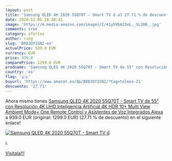 ```yaml
---
layout: post
title: 'Samsung QLED 4K 2020 55Q70T - Smart TV d al 27.71 % de descuento'
date: 2020-12-06 18:48:41
image: 'https://m.media-amazon.com/images/I/41yhVbA23eL._SL200_.jpg'
comments: true
category: ofertas
author: ring
slug: 'B083QY1SN2-es'
actualPrice: 939.0 EUR
currency: EUR
price: 939.0
comparePrice: 1299.0 EUR
prodname: 'Samsung QLED 4K 2020 55Q70T - Smart TV de 55" con Resolución 4K UHD  Inteligencia Artificial 4K  HDR 10+  Multi View  Ambient Mode+  One Remote Control y Asistentes de Voz Integrados  Alexa '
country: 'es'
flag: '🇪🇸'
buyurl: 'https://www.amazon.es/dp/B083QY1SN2/?tag=tolees-21'
descuento: '27.71'
---
```


Ahora mismo tienes [Samsung QLED 4K 2020 55Q70T - Smart TV de 55" con Resolución 4K UHD  Inteligencia Artificial 4K  HDR 10+  Multi View  Ambient Mode+  One Remote Control y Asistentes de Voz Integrados  Alexa ](https://www.amazon.es/dp/B083QY1SN2/?tag=tolees-21) a 939.0 EUR (original: 1299.0 EUR) (27.71 %  de descuento) en el siguiente enlace!

[![Samsung QLED 4K 2020 55Q70T - Smart TV d](https://m.media-amazon.com/images/I/41yhVbA23eL._SL200_.jpg)](https://www.amazon.es/dp/B083QY1SN2/?tag=tolees-21)

ℹ️:


[Visítala!!!](https://www.amazon.es/dp/B083QY1SN2/?tag=tolees-21)
